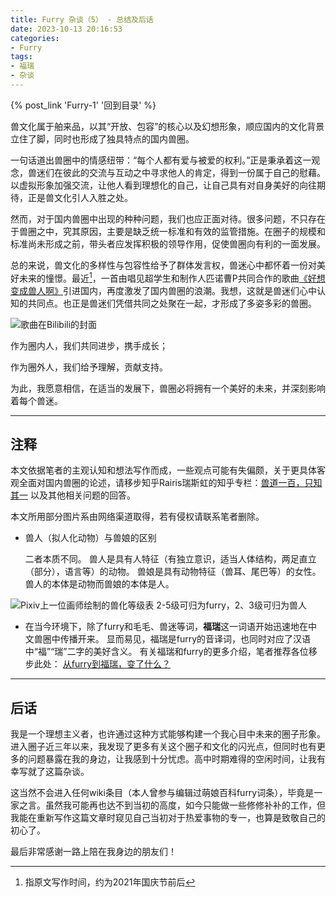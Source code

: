 ```yaml
---
title: Furry 杂谈（5） - 总结及后话
date: 2023-10-13 20:16:53
categories:
- Furry
tags:
- 福瑞
- 杂谈
---
```


{% post_link 'Furry-1' '回到目录' %}
<br/>

兽文化属于舶来品，以其“开放、包容”的核心以及幻想形象，顺应国内的文化背景立住了脚，同时也形成了独具特点的国内兽圈。

一句话道出兽圈中的情感纽带：“每个人都有爱与被爱的权利。”正是秉承着这一观念，兽迷们在彼此的交流与互动之中寻求他人的肯定，得到一份属于自己的慰藉。以虚拟形象加强交流，让他人看到理想化的自己，让自己具有对自身美好的向往期待，正是兽文化引人入胜之处。

然而，对于国内兽圈中出现的种种问题，我们也应正面对待。很多问题，不只存在于兽圈之中，究其原因，主要是缺乏统一标准和有效的监管措施。在圈子的规模和标准尚未形成之前，带头者应发挥积极的领导作用，促使兽圈向有利的一面发展。

总的来说，兽文化的多样性与包容性给予了群体发言权，兽迷心中都怀着一份对美好未来的憧憬。最近[^1]，一首由唱见超学生和制作人匹诺曹P共同合作的歌曲[《好想变成兽人啊》](https://www.bilibili.com/video/BV1H34y1U7Hb "《好想变成兽人啊》")引进国内，再度激发了国内兽圈的浪潮。我想，这就是兽迷们心中认知的共同点。也正是兽迷们凭借共同之处聚在一起，才形成了多姿多彩的兽圈。

![歌曲在Bilibili的封面](16c8450c0f1fabc3aa75c22d228cce23389d418a_wcZbGdxeR.jpg "歌曲在Bilibili的封面")

作为圈内人，我们共同进步，携手成长；

作为圈外人，我们给予理解，贡献支持。

为此，我愿意相信，在适当的发展下，兽圈必将拥有一个美好的未来，并深刻影响着每个兽迷。

***

## 注释

本文依据笔者的主观认知和想法写作而成，一些观点可能有失偏颇，关于更具体客观全面对国内兽圈的论述，请移步知乎Rairis瑞斯虹的知乎专栏：[兽道一百，只知其一](https://www.zhihu.com/column/furry "兽道一百，只知其一") 以及其他相关问题的回答。

本文所用部分图片系由网络渠道取得，若有侵权请联系笔者删除。

-   兽人（拟人化动物）与兽娘的区别

    二者本质不同。
    兽人是具有人特征（有独立意识，适当人体结构，两足直立（部分），语言等）的动物。
    兽娘是具有动物特征（兽耳、尾巴等）的女性。
    兽人的本体是动物而兽娘的本体是人。

![Pixiv上一位画师绘制的兽化等级表
2-5级可归为furry，2、3级可归为兽人](image_EdA7aHrRAm.png "Pixiv上一位画师绘制的兽化等级表
2-5级可归为furry，2、3级可归为兽人")

-   在当今环境下，除了furry和毛毛、兽迷等词，**福瑞**这一词语开始迅速地在中文兽圈中传播开来。
    显而易见，福瑞是furry的音译词，也同时对应了汉语中“福”“瑞”二字的美好含义。
    有关福瑞和furry的更多介绍，笔者推荐各位移步此处：
    [从furry到福瑞，变了什么？](https://zhuanlan.zhihu.com/p/548415504 "从furry到福瑞，变了什么？")

***

## 后话

我是一个理想主义者，也许通过这种方式能够构建一个我心目中未来的圈子形象。进入圈子近三年以来，我发现了更多有关这个圈子和文化的闪光点，但同时也有更多的问题暴露在我的身边，让我感到十分忧虑。高中时期难得的空闲时间，让我有幸写就了这篇杂谈。

这当然不会进入任何wiki条目（本人曾参与编辑过萌娘百科furry词条），毕竟是一家之言。虽然我可能再也达不到当初的高度，如今只能做一些修修补补的工作，但我能在重新写作这篇文章时窥见自己当初对于热爱事物的专一，也算是致敬自己的初心了。

最后非常感谢一路上陪在我身边的朋友们！

[^1]: 指原文写作时间，约为2021年国庆节前后